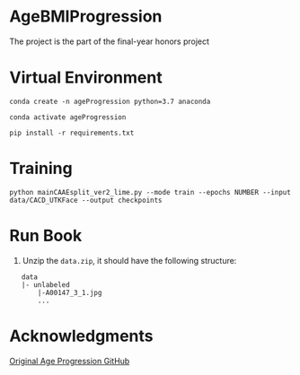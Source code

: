# AgeBMIProgression

The project is the part of the final-year honors project

# Virtual Environment

```shell
conda create -n ageProgression python=3.7 anaconda
```

```shell
conda activate ageProgression
```

```shell
pip install -r requirements.txt
```

# Training

```shell
python mainCAAEsplit_ver2_lime.py --mode train --epochs NUMBER --input data/CACD_UTKFace --output checkpoints
```

# Run Book

1. Unzip the `data.zip`, it should have the following structure:

```
   data
   |- unlabeled
       |-A00147_3_1.jpg
       ...
```

# Acknowledgments

[Original Age Progression GitHub](https://github.com/mattans/AgeProgression)
